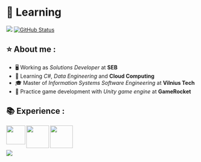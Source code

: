 # 🚀 Learning
<a href="https://github.com/rengetsu"><img src="https://github-readme-stats.vercel.app/api/top-langs/?username=rengetsu&theme=dark&hide=C&langs_count=4)"/></a>&nbsp;[![GitHub Status](https://github-readme-stats.vercel.app/api?username=rengetsu&&show_icons=true&theme=dark&line_height=33)](https://maxbase.org)

## :star: About me :

  * :desktop_computer: Working as *Solutions Developer* at **SEB**
  * :microscope: Learning *C#*, *Data Engineering* and **Cloud Computing**
  * :mortar_board: Master of *Information Systems Software Engineering* at **Vilnius Tech**
  * :game_die: Practice game development with *Unity game engine* at **GameRocket** 

## 📚 Experience :

<img align="left" src="https://i.ibb.co/cF5SFB0/sql.png" width="50"/><img align="left" src="https://i.ibb.co/f0wnmqr/c_sharp.png" width="60"/><img align="left" src="https://i.ibb.co/yyDLn2y/unity.png" width="60"/>

<br/><br/><br/>

![](https://komarev.com/ghpvc/?username=rengetsu)
